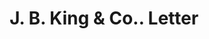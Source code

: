 ---
doi: 10.7916/D8W397BX
date_other: '1917'
date_other_textual: '1917'
form: correspondence
genre:
- Letters (correspondence)
name:
- J. B. King & Co.
object_in_context_url: https://biggert.cul.columbia.edu/items/view/ave_biggert_01026
subject_hierarchical_geographic:
- New York, New York, United States
subject_name:
- J. B. King & Co.
title: J. B. King & Co.. Letter
sort_title: J. B. King & Co.. Letter
call_number: ave_biggert_01026
coordinates:
- 40.71277777777778,-74.00583333333333
pid: ave_biggert_01026
identifiers: ave_biggert_01026
thumbnail: https://derivativo-2.library.columbia.edu/iiif/2/ldpd:344349/full/!256,256/0/native.jpg
permalink: "/biggert/ave_biggert_01026/"
layout: iiif-image-page
---